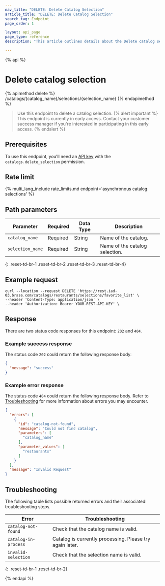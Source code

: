 ```yaml
---
nav_title: "DELETE: Delete Catalog Selection"
article_title: "DELETE: Delete Catalog Selection"
search_tag: Endpoint
page_order: 1

layout: api_page
page_type: reference
description: "This article outlines details about the Delete catalog selection Braze endpoint."

---
```

{% api %}
# Delete catalog selection
{% apimethod delete %}
/catalogs/{catalog_name}/selections/{selection_name}
{% endapimethod %}

> Use this endpoint to delete a catalog selection.
{% alert important %}
This endpoint is currently in early access. Contact your customer success manager if you're interested in participating in this early access.
{% endalert %}

## Prerequisites

To use this endpoint, you'll need an [API key]({{site.baseurl}}/api/basics#rest-api-key/) with the `catalogs.delete_selection` permission.

## Rate limit

{% multi_lang_include rate_limits.md endpoint='asynchronous catalog selections' %}

## Path parameters

| Parameter        | Required | Data Type | Description                    |
| ---------------- | -------- | --------- | ------------------------------ |
| `catalog_name`   | Required | String    | Name of the catalog.           |
| `selection_name` | Required | String    | Name of the catalog selection. |
{: .reset-td-br-1 .reset-td-br-2 .reset-td-br-3 .reset-td-br-4}

## Example request

```
curl --location --request DELETE 'https://rest.iad-03.braze.com/catalogs/restaurants/selections/favorite_list' \
--header 'Content-Type: application/json' \
--header 'Authorization: Bearer YOUR-REST-API-KEY' \
```

## Response

There are two status code responses for this endpoint: `202` and `404`.

### Example success response

The status code `202` could return the following response body:

```json
{
  "message": "success"
}
```

### Example error response

The status code `404` could return the following response body. Refer to [Troubleshooting](#troubleshooting) for more information about errors you may encounter.

```json
{
  "errors": [
    {
      "id": "catalog-not-found",
      "message": "Could not find catalog",
      "parameters": [
        "catalog_name"
      ],
      "parameter_values": [
        "restaurants"
      ]
    }
  ],
  "message": "Invalid Request"
}
```

## Troubleshooting 

The following table lists possible returned errors and their associated troubleshooting steps.

| Error                | Troubleshooting                                          |
| -------------------- | -------------------------------------------------------- |
| `catalog-not-found`  | Check that the catalog name is valid.                    |
| `catalog-in-process` | Catalog is currently processing. Please try again later. |
| `invalid-selection`  | Check that the selection name is valid.                  |
{: .reset-td-br-1 .reset-td-br-2}

{% endapi %}